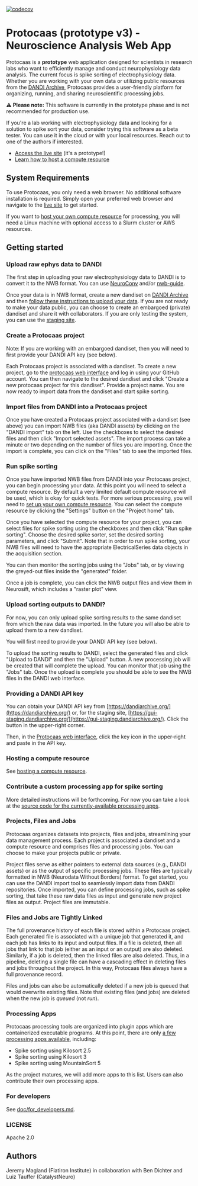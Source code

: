 [![codecov](https://codecov.io/gh/scratchrealm/protocaas/graph/badge.svg?token=B2DUYR34RZ)](https://codecov.io/gh/scratchrealm/protocaas)

# Protocaas (prototype v3) - Neuroscience Analysis Web App

Protocaas is a **prototype** web application designed for scientists in research labs who want to efficiently manage and conduct neurophysiology data analysis. The current focus is spike sorting of electrophysiology data. Whether you are working with your own data or utilizing public resources from the [DANDI Archive](https://dandiarchive.org/), Protocaas provides a user-friendly platform for organizing, running, and sharing neuroscientific processing jobs.

:warning: **Please note:** This software is currently in the prototype phase and is not recommended for production use.

If you're a lab working with electrophysiology data and looking for a solution to spike sort your data, consider trying this software as a beta tester. You can use it in the cloud *or* with your local resources. Reach out to one of the authors if interested.

* [Access the live site](https://protocaas.vercel.app) (it's a prototype!)
* [Learn how to host a compute resource](./doc/host_compute_resource.md)

## System Requirements

To use Protocaas, you only need a web browser. No additional software installation is required. Simply open your preferred web browser and navigate to the [live site](https://protocaas.vercel.app) to get started.

If you want to [host your own compute resource](./doc/host_compute_resource.md) for processing, you will need a Linux machine with optional access to a Slurm cluster or AWS resources.

## Getting started

### Upload raw ephys data to DANDI

The first step in uploading your raw electrophysiology data to DANDI is to convert it to the NWB format. You can use [NeuroConv](https://neuroconv.readthedocs.io/en/main/user_guide/user_guide.html) and/or [nwb-guide](https://github.com/NeurodataWithoutBorders/nwb-guide).

Once your data is in NWB format, create a new dandiset on [DANDI Archive](https://dandiarchive.org/) and then [follow these instructions to upload your data](https://www.dandiarchive.org/handbook/13_upload). If you are not ready to make your data public, you can choose to create an embargoed (private) dandiset and share it with collaborators. If you are only testing the system, you can use the [staging site](https://gui-staging.dandiarchive.org/).

### Create a Protocaas project

Note: If you are working with an embargoed dandiset, then you will need to first provide your DANDI API key (see below).

Each Protocaas project is associated with a dandiset. To create a new project, go to the [protocaas web interface](https://protocaas.vercel.app) and log in using your GitHub account. You can then navigate to the desired dandiset and click "Create a new protocaas project for this dandiset". Provide a project name. You are now ready to import data from the dandiset and start spike sorting.

### Import files from DANDI into a Protocaas project

Once you have created a Protocaas project associated with a dandiset (see above) you can import NWB files (aka DANDI assets) by clicking on the "DANDI import" tab on the left. Use the checkboxes to select the desired files and then click "Import selected assets". The import process can take a minute or two depending on the number of files you are importing. Once the import is complete, you can click on the "Files" tab to see the imported files.

### Run spike sorting

Once you have imported NWB files from DANDI into your Protocaas project, you can begin processing your data. At this point you will need to select a compute resource. By default a very limited default compute resource will be used, which is okay for quick tests. For more serious processing, you will need to [set up your own compute resource](./doc/host_compute_resource.md). You can select the compute resource by clicking the "Settings" button on the "Project home" tab.

Once you have selected the compute resource for your project, you can select files for spike sorting using the checkboxes and then click "Run spike sorting". Choose the desired spike sorter, set the desired sorting parameters, and click "Submit". Note that in order to run spike sorting, your NWB files will need to have the appropriate ElectricalSeries data objects in the acquisition section.

You can then monitor the sorting jobs using the "Jobs" tab, or by viewing the greyed-out files inside the "generated" folder.

Once a job is complete, you can click the NWB output files and view them in Neurosift, which includes a "raster plot" view.

### Upload sorting outputs to DANDI?

For now, you can only upload spike sorting results to the same dandiset from which the raw data was imported. In the future you will also be able to upload them to a new dandiset.

You will first need to provide your DANDI API key (see below).

To upload the sorting results to DANDI, select the generated files and click "Upload to DANDI" and then the "Upload" button. A new processing job will be created that will complete the upload. You can monitor that job using the "Jobs" tab. Once the upload is complete you should be able to see the NWB files in the DANDI web interface.

### Providing a DANDI API key

You can obtain your DANDI API key from [https://dandiarchive.org/](https://dandiarchive.org/) or, for the staging site, [https://gui-staging.dandiarchive.org/](https://gui-staging.dandiarchive.org/). Click the button in the upper-right corner.

Then, in the [Protocaas web interface](https://protocaas.vercel.app/), click the key icon in the upper-right and paste in the API key.

### Hosting a compute resource

See [hosting a compute resource](./doc/host_compute_resource.md).

### Contribute a custom processing app for spike sorting

More detailed instructions will be forthcoming. For now you can take a look at the [source code for the currently-available processing apps](https://github.com/scratchrealm/pc-spike-sorting).

### Projects, Files and Jobs

Protocaas organizes datasets into projects, files and jobs, streamlining your data management process. Each project is associated a dandiset and a compute resource and comprises files and processing jobs. You can choose to make your projects public or private.

Project files serve as either pointers to external data sources (e.g., DANDI assets) or as the output of specific processing jobs. These files are typically formatted in NWB (Neurodata Without Borders) format. To get started, you can use the DANDI import tool to seamlessly import data from DANDI repositories. Once imported, you can define processing jobs, such as spike sorting, that take these raw data files as input and generate new project files as output. Project files are immutable.

### Files and Jobs are Tightly Linked

The full provenance history of each file is stored within a Protocaas project. Each generated file is associated with a unique job that generated it, and each job has links to its input and output files. If a file is deleted, then all jobs that link to that job (either as an input or an output) are also deleted. Similarly, if a job is deleted, then the linked files are also deleted. Thus, in a pipeline, deleting a single file can have a cascading effect in deleting files and jobs throughout the project. In this way, Protocaas files always have a full provenance record.

Files and jobs can also be automatically deleted if a new job is queued that would overwrite existing files. Note that existing files (and jobs) are deleted when the new job is *queued* (not *run*).

### Processing Apps

Protocaas processing tools are organized into plugin apps which are containerized executable programs. At this point, there are only [a few processing apps available](https://github.com/scratchrealm/pc-spike-sorting), including:

- Spike sorting using Kilosort 2.5
- Spike sorting using Kilosort 3
- Spike sorting using MountainSort 5

As the project matures, we will add more apps to this list. Users can also contribute their own processing apps.

### For developers

See [doc/for_developers.md](./doc/for_developers.md).

### LICENSE

Apache 2.0

## Authors

Jeremy Magland (Flatiron Institute) in collaboration with Ben Dichter and Luiz Tauffer (CatalystNeuro)
